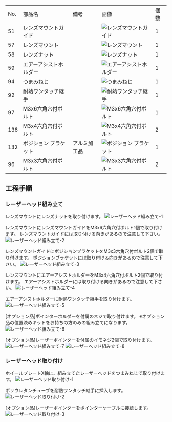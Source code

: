 <table class="packing-list">
    <tbody>
        <tr>
            <td>No.</td>
            <td>部品名</td>
            <td>備考</td>
            <td class="packing-img">画像</td>
            <td>個数</td>
        </tr>
        <tr>
            <td>51</td>
            <td>レンズマウントガイド</td>
            <td></td>
            <td><img src="./images/packing/051.jpg" alt="レンズマウントガイド"></td>
            <td>1</td>
        </tr>
        <tr>
            <td>57</td>
            <td>レンズマウント</td>
            <td></td>
            <td><img src="./images/packing/057.jpg" alt="レンズマウント"></td>
            <td>1</td>
        </tr>
        <tr>
            <td>58</td>
            <td>レンズナット</td>
            <td></td>
            <td><img src="./images/packing/058.jpg" alt="レンズナット"></td>
            <td>1</td>
        </tr>
        <tr>
            <td>59</td>
            <td>エアーアシストホルダー</td>
            <td></td>
            <td><img src="./images/packing/059.jpg" alt="エアーアシストホルダー"></td>
            <td>1</td>
        </tr>
        <tr>
            <td>94</td>
            <td>つまみねじ</td>
            <td></td>
            <td><img src="./images/packing/094.jpg" alt="つまみねじ"></td>
            <td>1</td>
        </tr>
        <tr>
            <td>92</td>
            <td>耐熱ワンタッチ継手</td>
            <td></td>
            <td><img src="./images/packing/092.jpg" alt="耐熱ワンタッチ継手"></td>
            <td>1</td>
        </tr>
        <tr>
            <td>97</td>
            <td>M3x6六角穴付ボルト</td>
            <td></td>
            <td><img src="./images/packing/097.jpg" alt="M3x6六角穴付ボルト"></td>
            <td>1</td>
        </tr>
        <tr>
            <td>136</td>
            <td>M3x4六角穴付ボルト</td>
            <td></td>
            <td><img src="./images/packing/136.jpg" alt="M3x4六角穴付ボルト"></td>
            <td>2</td>
        </tr>
        <tr>
            <td>132</td>
            <td>ポジション ブラケット</td>
            <td>アルミ加工品</td>
            <td><img src="./images/packing/132.jpg" alt="ポジション ブラケット"></td>
            <td>1</td>
        </tr>
        <tr>
            <td>96</td>
            <td>M3x3六角穴付ボルト</td>
            <td></td>
            <td><img src="./images/packing/096.jpg" alt="M3x3六角穴付ボルト"></td>
            <td>2</td>
        </tr>
    </tbody>
</table>

## 工程手順

### レーザーヘッド組み立て
レンズマウントにレンズナットを取り付けます。
<img src="./images/24/001.jpg" alt="レーザーヘッド組み立て-1">

レンズマウントにレンズマウントガイドをM3x6六角穴付ボルト1個で取り付けます。
レンズマウントガイドには取り付ける向きがあるので注意して下さい。
<img src="./images/24/002.jpg" alt="レーザーヘッド組み立て-2">

レンズマウントガイドにポジションブラケットをM3x3六角穴付ボルト2個で取り付けます。
ポジションブラケットには取り付ける向きがあるので注意して下さい。
<img src="./images/24/003.jpg" alt="レーザーヘッド組み立て-3">

レンズマウントにエアーアシストホルダーをM3x4六角穴付ボルト2個で取り付けます。
エアーアシストホルダーには取り付ける向きがあるので注意して下さい。
<img src="./images/24/004.jpg" alt="レーザーヘッド組み立て-4">

エアーアシストホルダーに耐熱ワンタッチ継手を取り付けます。
<img src="./images/24/005.jpg" alt="レーザーヘッド組み立て-5">

[オプション品]ポインターホルダーを付属のネジで取り付けます。
※オプション品の位置決めキットをお持ちの方のみの組み立てになります。
<img src="./images/24/006.jpg" alt="レーザーヘッド組み立て-6">

[オプション品]レーザーポインターを付属のイモネジ2個で取り付けます。
<img src="./images/24/007.jpg" alt="レーザーヘッド組み立て-7">
<img src="./images/24/008.jpg" alt="レーザーヘッド組み立て-8">

### レーザーヘッド取り付け
ホイールプレートX軸に、組み立てたレーザーヘッドをつまみねじで取り付けます。
<img src="./images/24/009.jpg" alt="レーザーヘッド取り付け-1">

ポリウレタンチューブを耐熱ワンタッチ継手に挿入します。
<img src="./images/24/010.jpg" alt="レーザーヘッド取り付け-2">

[オプション品]レーザーポインターをポインターケーブルに接続します。
<img src="./images/24/011.jpg" alt="レーザーヘッド取り付け-3">